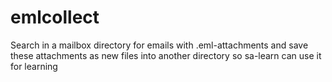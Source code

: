 # emlcollect
Search in a mailbox directory for emails with .eml-attachments and save these attachments as new files into another directory so sa-learn can use it for learning
